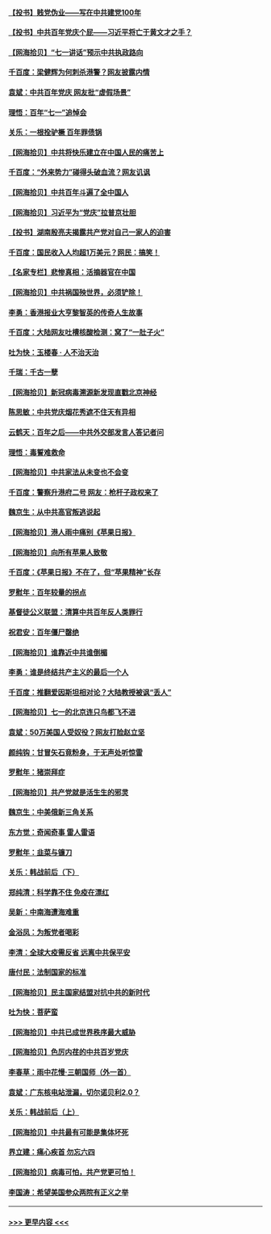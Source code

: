 #### [【投书】贱党伪业——写在中共建党100年](../pages/nsc993/n13067843.md?t=07051501) 
#### [【投书】中共百年党庆个屁——习近平将亡于黄文才之手？](../pages/nsc993/n13067425.md?t=07051501) 
#### [【网海拾贝】“七一讲话”预示中共执政路向](../pages/nsc993/n13066434.md?t=07051501) 
#### [千百度：梁健辉为何刺杀港警？网友披露内情](../pages/nsc993/n13066979.md?t=07051501) 
#### [袁斌：中共百年党庆 网友批“虚假场景”](../pages/nsc993/n13066385.md?t=07051501) 
#### [理悟：百年“七一”追悼会](../pages/nsc993/n13066106.md?t=07051501) 
#### [关乐：一根拴驴橛 百年罪债锅](../pages/nsc993/n13066089.md?t=07051501) 
#### [【网海拾贝】中共将快乐建立在中国人民的痛苦上](../pages/nsc993/n13064939.md?t=07051501) 
#### [千百度：“外来势力”碰得头破血流？网友讥讽](../pages/nsc993/n13064878.md?t=07051501) 
#### [【网海拾贝】中共百年斗遍了全中国人](../pages/nsc993/n13060020.md?t=07051501) 
#### [【网海拾贝】习近平为“党庆”拉普京壮胆](../pages/nsc993/n13057781.md?t=07051501) 
#### [【投书】湖南殷亮夫揭露共产党对自己一家人的迫害](../pages/nsc993/n13057744.md?t=07051501) 
#### [千百度：国民收入人均超1万美元？网民：搞笑！](../pages/nsc993/n13057692.md?t=07051501) 
#### [【名家专栏】悲惨真相：活摘器官在中国](../pages/nsc993/n13056611.md?t=07051501) 
#### [【网海拾贝】中共祸国殃世界，必须铲除！](../pages/nsc993/n13056011.md?t=07051501) 
#### [李勇：香港报业大亨黎智英的传奇人生故事](../pages/nsc993/n13055258.md?t=07051501) 
#### [千百度：大陆网友吐槽核酸检测：窝了“一肚子火”](../pages/nsc993/n13055194.md?t=07051501) 
#### [吐为快：玉楼春 · 人不治天治](../pages/nsc993/n13054028.md?t=07051501) 
#### [千瑞：千古一孽](../pages/nsc993/n13054016.md?t=07051501) 
#### [【网海拾贝】新冠病毒溯源新发现直戳北京神经](../pages/nsc993/n13052425.md?t=07051501) 
#### [陈思敏：中共党庆烟花秀遮不住天有异相](../pages/nsc993/n13052020.md?t=07051501) 
#### [云鹤天：百年之后——中共外交部发言人答记者问](../pages/nsc993/n13051604.md?t=07051501) 
#### [理悟：毒誓难救命](../pages/nsc993/n13051601.md?t=07051501) 
#### [【网海拾贝】中共家法从未变也不会变](../pages/nsc993/n13050366.md?t=07051501) 
#### [千百度：警察升港府二号 网友：枪杆子政权来了](../pages/nsc993/n13050261.md?t=07051501) 
#### [魏京生：从中共高官叛逃说起](../pages/nsc993/n13048997.md?t=07051501) 
#### [【网海拾贝】港人雨中痛别《苹果日报》](../pages/nsc993/n13048941.md?t=07051501) 
#### [【网海拾贝】向所有苹果人致敬](../pages/nsc993/n13046795.md?t=07051501) 
#### [千百度：《苹果日报》不在了，但“苹果精神”长存](../pages/nsc993/n13046703.md?t=07051501) 
#### [罗慰年：百年较量的拐点](../pages/nsc993/n13046542.md?t=07051501) 
#### [基督徒公义联盟：清算中共百年反人类罪行](../pages/nsc993/n13046499.md?t=07051501) 
#### [祝君安：百年僵尸罄绝](../pages/nsc993/n13045595.md?t=07051501) 
#### [【网海拾贝】谁靠近中共谁倒楣](../pages/nsc993/n13044667.md?t=07051501) 
#### [李勇：谁是终结共产主义的最后一个人](../pages/nsc993/n13044397.md?t=07051501) 
#### [千百度：推翻爱因斯坦相对论？大陆教授被讽“丢人”](../pages/nsc993/n13043908.md?t=07051501) 
#### [【网海拾贝】七一的北京连只鸟都飞不进](../pages/nsc993/n13041377.md?t=07051501) 
#### [袁斌：50万美国人受奴役？网友打脸赵立坚](../pages/nsc993/n13041330.md?t=07051501) 
#### [颜纯钩：甘冒矢石竟粉身，于无声处听惊雷](../pages/nsc993/n13041140.md?t=07051501) 
#### [罗慰年：猪崇拜症](../pages/nsc993/n13041071.md?t=07051501) 
#### [【网海拾贝】共产党就是活生生的邪灵](../pages/nsc993/n13036627.md?t=07051501) 
#### [魏京生：中美俄新三角关系](../pages/nsc993/n13035986.md?t=07051501) 
#### [东方觉：奇闻奇事 雷人雷语](../pages/nsc993/n13035878.md?t=07051501) 
#### [罗慰年：韭菜与镰刀](../pages/nsc993/n13034374.md?t=07051501) 
#### [关乐：韩战前后（下）](../pages/nsc993/n13034113.md?t=07051501) 
#### [郑纯清：科学靠不住 免疫在漂红](../pages/nsc993/n13034093.md?t=07051501) 
#### [吴新：中南海遭海难重](../pages/nsc993/n13034084.md?t=07051501) 
#### [金浴凤：为叛党者喝彩](../pages/nsc993/n13034058.md?t=07051501) 
#### [李清：全球大疫需反省 远离中共保平安](../pages/nsc993/n13033784.md?t=07051501) 
#### [唐付民：法制国家的标准](../pages/nsc993/n13032944.md?t=07051501) 
#### [【网海拾贝】民主国家结盟对抗中共的新时代](../pages/nsc993/n13031717.md?t=07051501) 
#### [吐为快：菩萨蛮](../pages/nsc993/n13030033.md?t=07051501) 
#### [【网海拾贝】中共已成世界秩序最大威胁](../pages/nsc993/n13028138.md?t=07051501) 
#### [【网海拾贝】色厉内荏的中共百岁党庆](../pages/nsc993/n13025582.md?t=07051501) 
#### [李春草：雨中花慢‧三朝国师（外一首）](../pages/nsc993/n13025567.md?t=07051501) 
#### [袁斌：广东核电站泄漏，切尔诺贝利2.0？](../pages/nsc993/n13025475.md?t=07051501) 
#### [关乐：韩战前后（上）](../pages/nsc993/n13025387.md?t=07051501) 
#### [【网海拾贝】中共最有可能是集体坏死](../pages/nsc993/n13023101.md?t=07051501) 
#### [界立建：痛心疾首 勿忘六四](../pages/nsc993/n13022339.md?t=07051501) 
#### [【网海拾贝】病毒可怕，共产党更可怕！](../pages/nsc993/n13020728.md?t=07051501) 
#### [李国涛：希望美国参众两院有正义之举](../pages/nsc993/n13020674.md?t=07051501) 

----
#### [ >>> 更早内容 <<< ](../indexes/nsc993-earlier.md)
